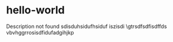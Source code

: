 # hello-world
Description not found
sdisduhsidufhsiduf
iszisdi
\gtrsdfsdfisdffds
vbvhggrrosisdfidufadgihjkp
